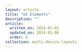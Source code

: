 ```yaml
---
layout: article
title: "UI Elements"
description: ""
article:
  written_on: 2014-01-01
  updated_on: 2014-01-06
  order: 4
collection: multi-device-layouts
---
```


